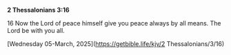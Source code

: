 **2 Thessalonians 3:16**

16 Now the Lord of peace himself give you peace always by all means. The Lord be with you all.

[Wednesday 05-March, 2025](https://getbible.life/kjv/2 Thessalonians/3/16)

